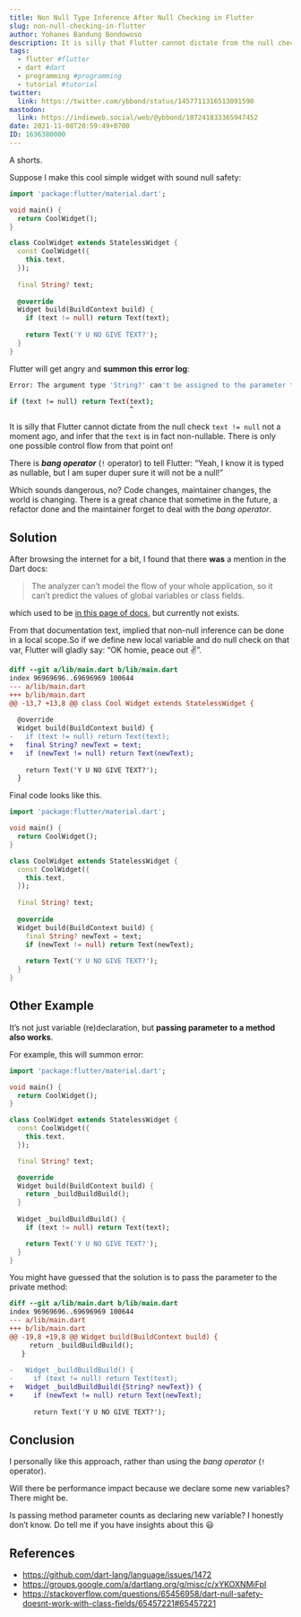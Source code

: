 ```yaml
---
title: Non Null Type Inference After Null Checking in Flutter
slug: non-null-checking-in-flutter
author: Yohanes Bandung Bondowoso
description: It is silly that Flutter cannot dictate from the null check not a moment ago, and infer that a variable is in fact non-nullable. There is only one possible control flow from that point on! Bang operator is risky because there's possibility of neglecting the operator in future refactoring. So I use this approach.
tags:
  - flutter #flutter
  - dart #dart
  - programming #programming
  - tutorial #tutorial
twitter:
  link: https://twitter.com/ybbond/status/1457711316513091590
mastodon:
  link: https://indieweb.social/web/@ybbond/107241833365947452
date: 2021-11-08T20:59:49+0700
ID: 1636380000
---
```


A shorts.

Suppose I make this cool simple widget with sound null safety:

```dart
import 'package:flutter/material.dart';

void main() {
  return CoolWidget();
}

class CoolWidget extends StatelessWidget {
  const CoolWidget({
    this.text,
  });
  
  final String? text;
  
  @override
  Widget build(BuildContext build) {
    if (text != null) return Text(text);
    
    return Text('Y U NO GIVE TEXT?');
  }
}
```

Flutter will get angry and **summon this error log**:

```sh
Error: The argument type 'String?' can't be assigned to the parameter type 'String' because 'String?' is nullable and 'String' isn't.

if (text != null) return Text(text);
                              ^     
```

It is silly that Flutter cannot dictate from the null check `text != null` not a moment ago, and infer that the `text` is in fact non-nullable. There is only one possible control flow from that point on!

There is ***bang operator*** (`!` operator) to tell Flutter: “Yeah, I know it is typed as nullable, but I am super duper sure it will not be a null!”

Which sounds dangerous, no? Code changes, maintainer changes, the world is changing. There is a great chance that sometime in the future, a refactor done and the maintainer forget to deal with the _bang operator_.

## Solution
After browsing the internet for a bit, I found that there **was** a mention in the Dart docs:

 >The analyzer can’t model the flow of your whole application, so it can’t predict the values of global variables or class fields.

which used to be [in this page of docs](https://dart.dev/null-safety), but currently not exists.

From that documentation text, implied that non-null inference can be done in a local scope.So if we define new local variable and do null check on that var, Flutter will gladly say: “OK homie, peace out ✌️”.

```diff
diff --git a/lib/main.dart b/lib/main.dart
index 96969696..69696969 100644
--- a/lib/main.dart
+++ b/lib/main.dart
@@ -13,7 +13,8 @@ class Cool Widget extends StatelessWidget {
      
  @override 
  Widget build(BuildContext build) {
-   if (text != null) return Text(text);
+   final String? newText = text;
+   if (newText != null) return Text(newText);
    
    return Text('Y U NO GIVE TEXT?');
  }
```

Final code looks like this.

```dart
import 'package:flutter/material.dart';

void main() {
  return CoolWidget();
}

class CoolWidget extends StatelessWidget {
  const CoolWidget({
    this.text,
  });
  
  final String? text;
  
  @override
  Widget build(BuildContext build) {
    final String? newText = text;
    if (newText != null) return Text(newText);
    
    return Text('Y U NO GIVE TEXT?');
  }
}
```

## Other Example

It’s not just variable (re)declaration, but **passing parameter to a method also works**.

For example, this will summon error:

```dart
import 'package:flutter/material.dart';

void main() {
  return CoolWidget();
}

class CoolWidget extends StatelessWidget {
  const CoolWidget({
    this.text,
  });

  final String? text;

  @override
  Widget build(BuildContext build) {
    return _buildBuildBuild();
  }
  
  Widget _buildBuildBuild() {
    if (text != null) return Text(text);

    return Text('Y U NO GIVE TEXT?');    
  }
}
```

You might have guessed that the solution is to pass the parameter to the private method:

```diff
diff --git a/lib/main.dart b/lib/main.dart
index 96969696..69696969 100644
--- a/lib/main.dart
+++ b/lib/main.dart
@@ -19,8 +19,8 @@ Widget build(BuildContext build) {
     return _buildBuildBuild();
   }
  
-   Widget _buildBuildBuild() {
-     if (text != null) return Text(text);
+   Widget _buildBuildBuild({String? newText}) {
+     if (newText != null) return Text(newText);
  
      return Text('Y U NO GIVE TEXT?'); 
```

## Conclusion

I personally like this approach, rather than using the _bang operator_ (`!` operator).

Will there be performance impact because we declare some new variables? There might be.

Is passing method parameter counts as declaring new variable? I honestly don’t know. Do tell me if you have insights about this 😃

## References

- https://github.com/dart-lang/language/issues/1472
- https://groups.google.com/a/dartlang.org/g/misc/c/xYKOXNMiFpI
- https://stackoverflow.com/questions/65456958/dart-null-safety-doesnt-work-with-class-fields/65457221#65457221
